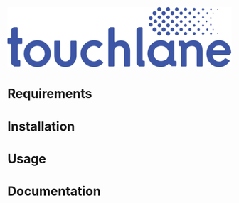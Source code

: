 
![LOGO](https://github.com/touchlane/Netapix/blob/master/assets/logo.svg)

# Requirements


# Installation


# Usage


# Documentation
